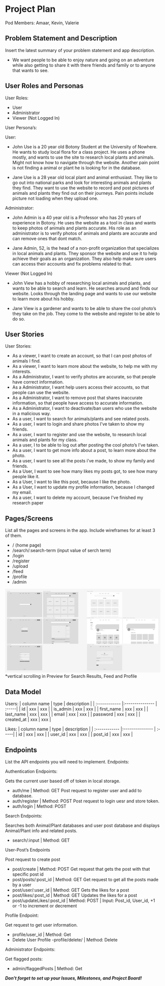 # Project Plan

Pod Members: Amaar, Kevin, Valerie

## Problem Statement and Description

Insert the latest summary of your problem statement and app description.
- We want people to be able to enjoy nature and going on an adventure while also getting to share it with there friends and family or to anyone that wants to see. 

## User Roles and Personas

User Roles:
- User 
- Administrator
- Viewer (Not Logged In)


User Persona’s: 

User: 
- John Use is a 20 year old Botony Student at the University of Nowhere. He wants to study local flora for a class project. He uses a phone mostly, and wants to use the site to research local plants and animals. Might not know how to navigate through the website. Another pain point is not finding a animal or plant he is looking for in the database. 

- Jane Use is a 28 year old local plant and animal enthusiast. They like to go out into national parks and look for interesting animals and plants they find. They want to use the website to record and post pictures of animals and plants they find out on their journeys. Pain points include picture not loading when they upload one. 

Administrator: 
- John Admin is a 40 year old is a Professor who has 20 years of experience in Botony. He uses the website as a tool in class and wants to keep photos of animals and plants accurate. His role as an administrator is to verify photos of animals and plants are accurate and can remove ones that dont match. 

- Jane Admin, 52, is the head of a non-profit organization that specializes in local animals and plants. They sponsor the website and use it to help achieve their goals as an organization. They also help make sure users can access their accounts and fix problems related to that. 

Viewer (Not Logged In)
- John View has a hobby of researching local animals and plants, and wants to be able to search and learn. He searches around and finds our website. Looks through the landing page and wants to use our website to learn more about his hobby.

- Jane View  is a gardener and wants to be able to share the cool photo’s they take on the job. They come to the website and register to be able to do so. 


## User Stories
User Stories:
- As a viewer, I want to create an account, so that I can post photos of animals I find. 
- As a viewer, I want to learn more about the website, to help me with my interests.
- As a Administrator, I want to verify photos are accurate, so that people have correct information. 
- As a Administrator, I want help users access their accounts, so that people can use the website.
- As a Administrator, I want to remove post that shares inaccurate information, so that people have access to accurate information. 
- As a Administrator, I want to deactivate/ban users who use the website in a malicious way. 
- As a user, I want to search for animals/plants and see related posts.
- As a user, I want to login and share photos I’ve taken to show my friends. 
- As a user, I want to register and use the website, to research local animals and plants for my class.
- As a user, I to be able to log out after posting the cool photo’s I’ve taken.
- As a user, I want to get more info about a post, to learn more about the photo.
- As a user, I want to see all the posts i’ve made, to show my family and friends. 
- As a User, I want to see how many likes my posts got, to see how many people like it. 
- As a User, I want to like this post, because I like the photo.
- As a User, I want to update my profile information, because I changed my email.
- As a user, I want to delete my account, because I've finished my research paper




## Pages/Screens

List all the pages and screens in the app. Include wireframes for at least 3 of them.

- / (home page)
- /search/:search-term (input value of serch term)
- /login
- /register
- /upload
- /feed
- /profile
- /admin

[![SF3 Wireframe](https://github.com/Planimal-Info/site-capstone/blob/main/planning/sf3-wireframes.png)](https://www.figma.com/file/vaB5YDrFhAHKKJcsnYlLOn/SF3---Capstone-Wireframe?node-id=0%3A1)
*vertical scrolling in Preview for Search Results, Feed and Profile

## Data Model

Users:
| column name	  | type  | description |
| :------------ |:--------------- | :-----|
| id | xxx | xxx |
| is_admin | xxx | xxx |
| first_name | xxx | xxx |
| last_name | xxx | xxx |
| email | xxx | xxx |
| password | xxx | xxx |
| created_at | xxx | xxx |

Likes:
| column name	  | type  | description |
| :------------ |:--------------- | :-----|
| id | xxx | xxx |
| user_id | xxx | xxx |
| post_id | xxx | xxx |

## Endpoints

List the API endpoints you will need to implement.
Endpoints: 

Authentication Endpoints:

Gets the current user based off of token in local storage.
 - auth/me | Method: GET
Post request to register user and add to database.
 - auth/register | Method: POST
Post request to login uesr and store token. 
 - auth/login | Method: POST


Search Endpoints:

Searches both Animal/Plant databases and user post database and displays Animal/Plant info and related posts. 
 - search/:input | Method: GET

User-Post’s Endpoints

Post request to create post
 - post/create | Method: POST
Get request that gets the post with that specific post id
 - post/posts/:post_id | Method: GET
Get request to get all the posts made by a user
 - post/user/:user_id | Method: GET
Gets the likes for a post
 - post/likes/:post_id | Method: GET
Updates the likes for a post 
 - post/updateLikes/:post_id  | Method: POST | Input: Post_id, User_id, +1 or -1 to increment or decrement

Profile Endpoint:

Get request to get user information. 
- profile/user_id  | Method: Get
- Delete User Profile
-profile/delete/  | Method: Delete

Administrator Endpoints:

Get flagged posts:
- admin/flaggedPosts | Method: Get


***Don't forget to set up your Issues, Milestones, and Project Board!***
